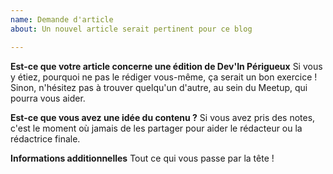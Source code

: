 ```yaml
---
name: Demande d'article
about: Un nouvel article serait pertinent pour ce blog

---
```


**Est-ce que votre article concerne une édition de Dev'In Périgueux**
Si vous y étiez, pourquoi ne pas le rédiger vous-même, ça serait un bon exercice ! Sinon, n'hésitez pas à trouver quelqu'un d'autre, au sein du Meetup, qui pourra vous aider.

**Est-ce que vous avez une idée du contenu ?**
Si vous avez pris des notes, c'est le moment où jamais de les partager pour aider le rédacteur ou la rédactrice finale.

**Informations additionnelles**
Tout ce qui vous passe par la tête !
